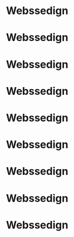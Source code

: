 # Webssedign
# Webssedign
# Webssedign
# Webssedign
# Webssedign
# Webssedign
# Webssedign
# Webssedign
# Webssedign
